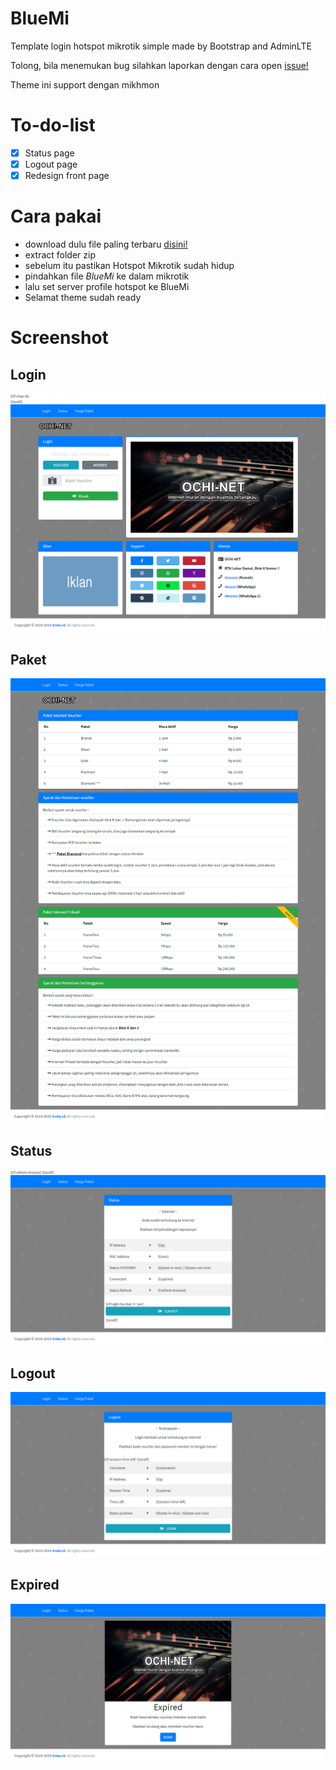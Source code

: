 # BlueMi
Template login hotspot mikrotik simple made by Bootstrap and AdminLTE

Tolong, bila menemukan bug silahkan laporkan dengan cara open [issue!](https://github.com/troke12/BlueMi/issues)

Theme ini support dengan mikhmon

# To-do-list
* [x] Status page
* [x] Logout page
* [x] Redesign front page

# Cara pakai
* download dulu file paling terbaru [disini!](https://github.com/troke12/BlueMi/releases/latest)
* extract folder zip
* sebelum itu pastikan Hotspot Mikrotik sudah hidup
* pindahkan file *BlueMi* ke dalam mikrotik 
* lalu set server profile hotspot ke BlueMi 
* Selamat theme sudah ready

# Screenshot
## Login
![screenshot](ss/login.png)

## Paket
![screenshot](ss/pket.png)

## Status
![screenshot](ss/status.png)

## Logout
![screenshot](ss/logout.png)

## Expired
![screenshot](ss/expired.png)